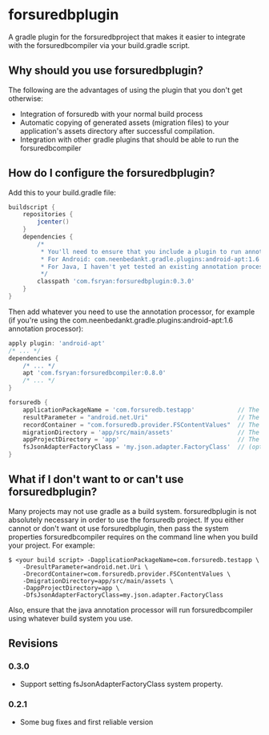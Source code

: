 # forsuredbplugin
A gradle plugin for the forsuredbproject that makes it easier to integrate with the forsuredbcompiler via your build.gradle script.

## Why should you use forsuredbplugin?
The following are the advantages of using the plugin that you don't get otherwise:

* Integration of forsuredb with your normal build process
* Automatic copying of generated assets (migration files) to your application's assets directory after successful compilation.
* Integration with other gradle plugins that should be able to run the forsuredbcompiler

## How do I configure the forsuredbplugin?
Add this to your build.gradle file:
```groovy
buildscript {
    repositories {
        jcenter()
    }
    dependencies {
        /*
         * You'll need to ensure that you include a plugin to run annotation processing.
         * For Android: com.neenbedankt.gradle.plugins:android-apt:1.6 seems to work well.
         * For Java, I haven't yet tested an existing annotation processor plugin, so I can't make a suggestion.
         */
        classpath 'com.fsryan:forsuredbplugin:0.3.0'
    }
}
```

Then add whatever you need to use the annotation processor, for example (if you're using the com.neenbedankt.gradle.plugins:android-apt:1.6 annotation processor):
```groovy
apply plugin: 'android-apt'
/* ... */
dependencies {
    /* ... */
    apt 'com.fsryan:forsuredbcompiler:0.8.0'
    /* ... */
}

forsuredb {
    applicationPackageName = 'com.forsuredb.testapp'            // The base package for your app
    resultParameter = "android.net.Uri"                         // The class you would like to use as the result of saving records
    recordContainer = "com.forsuredb.provider.FSContentValues"  // The class you would like to put record information into before saving
    migrationDirectory = 'app/src/main/assets'                  // The assests directory for your app relative to the working directory of your build
    appProjectDirectory = 'app'                                 // The base directory for your app relative to the working directory of your build
    fsJsonAdapterFactoryClass = 'my.json.adapter.FactoryClass'  // (optional) A class implementing FSJsonAdapterFactory used to create your own custom Gson object for Doc Store serialization/deserialization
}
```

## What if I don't want to or can't use forsuredbplugin?
Many projects may not use gradle as a build system. forsuredbplugin is not absolutely necessary in order to use the forsuredb project. If you either cannot or don't want ot use forsuredbplugin, then pass the system properties forsuredbcompiler requires on the command line when you build your project.
For example:
```
$ <your build script> -DapplicationPackageName=com.forsuredb.testapp \
    -DresultParameter=android.net.Uri \
    -DrecordContainer=com.forsuredb.provider.FSContentValues \
    -DmigrationDirectory=app/src/main/assets \
    -DappProjectDirectory=app \
    -DfsJsonAdapterFactoryClass=my.json.adapter.FactoryClass
```
Also, ensure that the java annotation processor will run forsuredbcompiler using whatever build system you use.

## Revisions
### 0.3.0
- Support setting fsJsonAdapterFactoryClass system property.

### 0.2.1
- Some bug fixes and first reliable version

